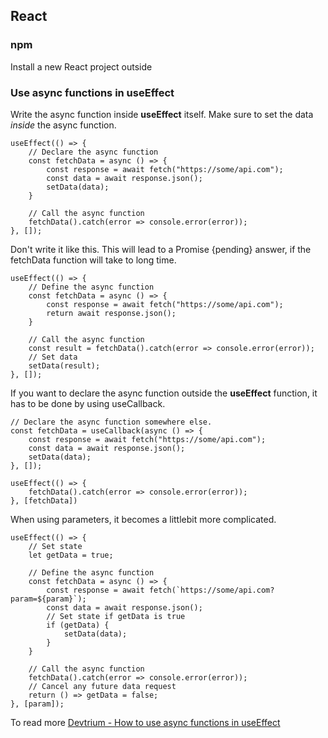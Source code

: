 
## React

### npm 

Install a new React project outside 

### Use async functions in useEffect
Write the async function inside **useEffect** itself. Make sure to set the data *inside* the async function. 
```
useEffect(() => {
    // Declare the async function
    const fetchData = async () => {
        const response = await fetch("https://some/api.com");
        const data = await response.json();
        setData(data);
    }

    // Call the async function
    fetchData().catch(error => console.error(error));
}, []);
```
Don't write it like this. This will lead to a Promise {pending} answer, if the fetchData function will take to long time. 
```
useEffect(() => {
    // Define the async function
    const fetchData = async () => {
        const response = await fetch("https://some/api.com");
        return await response.json();
    }

    // Call the async function
    const result = fetchData().catch(error => console.error(error));
    // Set data
    setData(result);
}, []);
```
If you want to declare the async function outside the **useEffect** function, it has to be done by using useCallback. 
```
// Declare the async function somewhere else.
const fetchData = useCallback(async () => {
    const response = await fetch("https://some/api.com");
    const data = await response.json();
    setData(data);
}, []);

useEffect(() => {
    fetchData().catch(error => console.error(error));
}, [fetchData])
```
When using parameters, it becomes a littlebit more complicated. 
```
useEffect(() => {
    // Set state 
    let getData = true;

    // Define the async function
    const fetchData = async () => {
        const response = await fetch(`https://some/api.com?param=${param}`);
        const data = await response.json();
        // Set state if getData is true
        if (getData) {
            setData(data);
        }
    }

    // Call the async function
    fetchData().catch(error => console.error(error));
    // Cancel any future data request
    return () => getData = false;
}, [param]);
```
To read more [Devtrium - How to use async functions in useEffect](https://devtrium.com/posts/async-functions-useeffect)